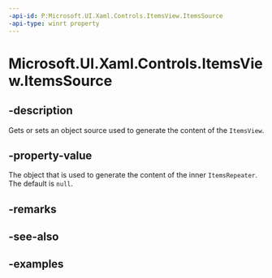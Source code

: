 ```yaml
---
-api-id: P:Microsoft.UI.Xaml.Controls.ItemsView.ItemsSource
-api-type: winrt property
---
```


# Microsoft.UI.Xaml.Controls.ItemsView.ItemsSource

<!--
public object ItemsSource { get; set; }
-->


## -description

Gets or sets an object source used to generate the content of the `ItemsView`.

## -property-value

The object that is used to generate the content of the inner `ItemsRepeater`. The default is `null`.

## -remarks

## -see-also

## -examples


